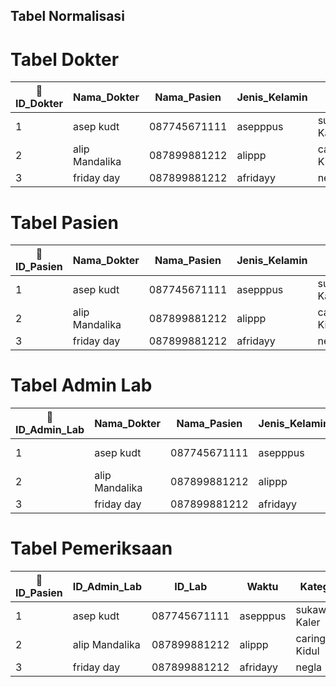 ## Tabel Normalisasi

# Tabel Dokter
|🔑ID_Dokter|Nama_Dokter|Nama_Pasien|Jenis_Kelamin|alamat|Jenis_Penyakit|Jenis_Pemeriksaan|
|---|---|---|---|---|---|---|
|1|asep kudt|087745671111|asepppus|sukaweing Kaler|@asepppgmail.com|1|
|2|alip Mandalika|087899881212|alippp|caringin Kidul|@alipsndahgmail.com|1|
|3|friday day|087899881212|afridayy|negla|@friday.gmailcom|1|


# Tabel Pasien
|🔑ID_Pasien|Nama_Dokter|Nama_Pasien|Jenis_Kelamin|alamat|Jenis_Penyakit|Jenis_Pemeriksaan|
|---|---|---|---|---|---|---|
|1|asep kudt|087745671111|asepppus|sukaweing Kaler|@asepppgmail.com|1|
|2|alip Mandalika|087899881212|alippp|caringin Kidul|@alipsndahgmail.com|1|
|3|friday day|087899881212|afridayy|negla|@friday.gmailcom|1|


# Tabel Admin Lab
|🔑ID_Admin_Lab|Nama_Dokter|Nama_Pasien|Jenis_Kelamin|alamat|Jenis_Penyakit|Jenis_Pemeriksaan|
|---|---|---|---|---|---|---|
|1|asep kudt|087745671111|asepppus|sukaweing Kaler|@asepppgmail.com|1|
|2|alip Mandalika|087899881212|alippp|caringin Kidul|@alipsndahgmail.com|1|
|3|friday day|087899881212|afridayy|negla|@friday.gmailcom|1|


# Tabel Pemeriksaan
|🔑ID_Pasien|ID_Admin_Lab|ID_Lab|Waktu|Kategori|Hasil|Status_Pengriman_Hasil|Waktu_Pengriman_Hasil|
|---|---|---|---|---|---|---|---|
|1|asep kudt|087745671111|asepppus|sukaweing Kaler|@asepppgmail.com|1|1|
|2|alip Mandalika|087899881212|alippp|caringin Kidul|@alipsndahgmail.com|1|1|
|3|friday day|087899881212|afridayy|negla|@friday.gmailcom|1|1|
